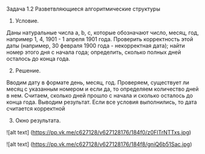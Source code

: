Задача 1.2 Разветвляющиеся алгоритмические структуры
1. Условие.

Даны натуральные числа a, b, c, которые обозначают число, месяц, год, например
1, 4, 1901 - 1 апреля 1901 года. Проверить корректность этой даты (например, 30
февраля 1900 года - некорректная дата); найти номер этого дня с начала года;
определить, сколько полных дней осталось до конца года. 

2. Решение.

Вводим дату в формате день, месяц, год. Проверяем, существует ли месяц с указанным номером и если да, то определяем количество
дней в нем. Считаем, сколько дней прошло с начала и сколько осталось до конца года. Выводим результат.
Если все условия выполнились, то дата считается корректной

3. Окно результата.

![alt text] (https://pp.vk.me/c627128/v627128176/184f0/z0FlTrNTTxs.jpg)

![alt text] (https://pp.vk.me/c627128/v627128176/184f8/gniQ6b51Sac.jpg)
